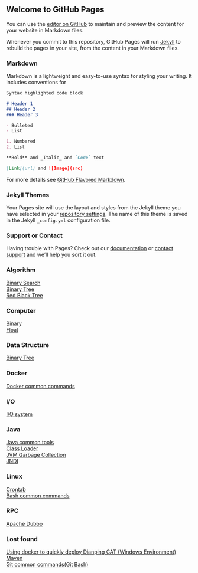## Welcome to GitHub Pages

You can use the [editor on GitHub](https://github.com/jin-sheng/jin-sheng.github.io/edit/master/README.md) to maintain and preview the content for your website in Markdown files.

Whenever you commit to this repository, GitHub Pages will run [Jekyll](https://jekyllrb.com/) to rebuild the pages in your site, from the content in your Markdown files.

### Markdown

Markdown is a lightweight and easy-to-use syntax for styling your writing. It includes conventions for

```markdown
Syntax highlighted code block

# Header 1
## Header 2
### Header 3

- Bulleted
- List

1. Numbered
2. List

**Bold** and _Italic_ and `Code` text

[Link](url) and ![Image](src)
```

For more details see [GitHub Flavored Markdown](https://guides.github.com/features/mastering-markdown/).

### Jekyll Themes

Your Pages site will use the layout and styles from the Jekyll theme you have selected in your [repository settings](https://github.com/jin-sheng/jin-sheng.github.io/settings). The name of this theme is saved in the Jekyll `_config.yml` configuration file.

### Support or Contact

Having trouble with Pages? Check out our [documentation](https://help.github.com/categories/github-pages-basics/) or [contact support](https://github.com/contact) and we’ll help you sort it out.

### Algorithm
[Binary Search](https://jin-sheng.github.io/algorithm/algorithm-binary-search)  
[Binary Tree](https://jin-sheng.github.io/algorithm/algorithm-binary-tree)  
[Red Black Tree](https://jin-sheng.github.io/algorithm/algorithm-red-black-tree)

### Computer
[Binary](https://jin-sheng.github.io/computer/binary)  
[Float](https://jin-sheng.github.io/computer/float)

### Data Structure
[Binary Tree](https://jin-sheng.github.io/data/data-binary-tree)  

### Docker
[Docker common commands](https://jin-sheng.github.io/docker/docker-common-commands)

### I/O
[I/O system](https://jin-sheng.github.io/io/system)

### Java
[Java common tools](https://jin-sheng.github.io/java/java-common-tools)  
[Class Loader](https://jin-sheng.github.io/java/jvm/class-loader)  
[JVM Garbage Collection](https://jin-sheng.github.io/java/jvm/jvm-garbage-collection)  
[JNDI](https://jin-sheng.github.io/java/jndi)

### Linux
[Crontab](https://jin-sheng.github.io/linux/crontab)  
[Bash common commands](https://jin-sheng.github.io/linux/bash-common-commands)

### RPC
[Apache Dubbo](https://jin-sheng.github.io/rpc/apache-dubbo)

### Lost found
[Using docker to quickly deploy Dianping CAT (Windows Environment)](https://jin-sheng.github.io/lost-found/dianping-cat)  
[Maven](https://jin-sheng.github.io/lost-found/maven)  
[Git common commands(Git Bash)](https://jin-sheng.github.io/lost-found/git-common-commands)

